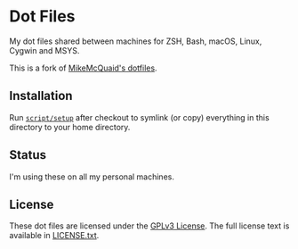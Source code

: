 # Dot Files
My dot files shared between machines for ZSH, Bash, macOS, Linux, Cygwin and MSYS.

This is a fork of [MikeMcQuaid's dotfiles](https://github.com/MikeMcQuaid/dotfiles).

## Installation

Run [`script/setup`](https://github.com/mpeteuil/dotfiles/blob/master/script/setup)
after checkout to symlink (or copy) everything in this directory to your home directory.

## Status
I'm using these on all my personal machines.

## License
These dot files are licensed under the [GPLv3 License](https://en.wikipedia.org/wiki/GNU_General_Public_License).
The full license text is available in [LICENSE.txt](https://github.com/mpeteuil/dotfiles/blob/master/LICENSE.txt).
